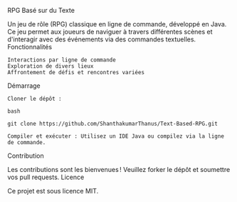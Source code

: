 RPG Basé sur du Texte

Un jeu de rôle (RPG) classique en ligne de commande, développé en Java. Ce jeu permet aux joueurs de naviguer à travers différentes scènes et d'interagir avec des événements via des commandes textuelles.
Fonctionnalités

    Interactions par ligne de commande
    Exploration de divers lieux
    Affrontement de défis et rencontres variées

Démarrage

    Cloner le dépôt :

    bash

    git clone https://github.com/ShanthakumarThanus/Text-Based-RPG.git

    Compiler et exécuter : Utilisez un IDE Java ou compilez via la ligne de commande.

Contribution

Les contributions sont les bienvenues ! Veuillez forker le dépôt et soumettre vos pull requests.
Licence

Ce projet est sous licence MIT.
